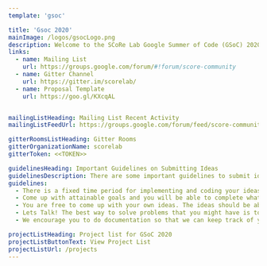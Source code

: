 ```yaml
---
template: 'gsoc'

title: 'Gsoc 2020'
mainImage: /logos/gsocLogo.png
description: Welcome to the SCoRe Lab Google Summer of Code (GSoC) 2020 project ideas page. We are a dynamic and enthusiastic nonprofit research group pioneering in Internet of Things (IoT), Embedded Systems, Computer Security, Software Tools and ‘Wireless Adhoc and Sensor Networks’ and is one of the best groups in South Asia. This is the 5th time that we are participating in the GSoC, we will use this page to develop possible project ideas that have on the above mentioned areas. Please note that anyone who is interested can participate in this process. You do not have to be a GSoC student or mentor to suggest possible project ideas. You can also talk to us about possible project ideas and we are happy to improve or heip you with them. Please keep in mind that projects need to be realistically something that is able to be functionally completed by a student working full time for about eight weeks. Thanks!
links: 
  - name: Mailing List
    url: https://groups.google.com/forum/#!forum/score-community
  - name: Gitter Channel
    url: https://gitter.im/scorelab/
  - name: Proposal Template
    url: https://goo.gl/KXcqAL


mailingListHeading: Mailing List Recent Activity
mailingListFeedUrl: https://groups.google.com/forum/feed/score-community/msgs/rss.xml?num=3

gitterRoomsListHeading: Gitter Rooms
gitterOrganizationName: scorelab
gitterToken: <<TOKEN>>

guidelinesHeading: Important Guidelines on Submitting Ideas
guidelinesDescription: There are some important guidelines to submit ideas, please read these carefully before adding your ideas!
guidelines: 
  - There is a fixed time period for implementing and coding your ideas
  - Come up with attainable goals and you will be able to complete what you set out to do. You can always contact   our mentors and community and get an idea about the workload and whether you might be able to complete them.
  - You are free to come up with your own ideas. The ideas should be about Internet of Things (IOT), Embedded Systems, Computer Security, Software Tools and ‘Wireless Adhoc and Sensor Networks’. Also if you love to work on any of these subjects but do not have an idea you can always contact us.
  - Lets Talk! The best way to solve problems that you might have is to contact our mentors and also our community.
  - We encourage you to do documentation so that we can keep track of your progress and also help you if things are not going according to plan. Although not compulsory we have a strong belief that this method can cut down your time to code and also the workload of the mentors drastically.

projectListHeading: Project list for GSoC 2020
projectListButtonText: View Project List
projectListUrl: /projects
---
```

